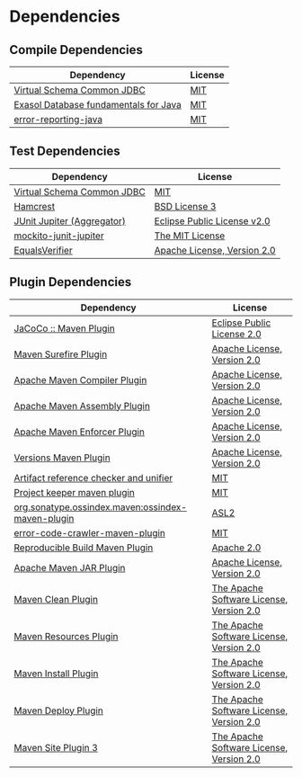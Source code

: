 <!-- @formatter:off -->
# Dependencies

## Compile Dependencies

| Dependency                                 | License  |
| ------------------------------------------ | -------- |
| [Virtual Schema Common JDBC][0]            | [MIT][1] |
| [Exasol Database fundamentals for Java][2] | [MIT][1] |
| [error-reporting-java][4]                  | [MIT][1] |

## Test Dependencies

| Dependency                       | License                           |
| -------------------------------- | --------------------------------- |
| [Virtual Schema Common JDBC][0]  | [MIT][1]                          |
| [Hamcrest][8]                    | [BSD License 3][9]                |
| [JUnit Jupiter (Aggregator)][10] | [Eclipse Public License v2.0][11] |
| [mockito-junit-jupiter][12]      | [The MIT License][13]             |
| [EqualsVerifier][14]             | [Apache License, Version 2.0][15] |

## Plugin Dependencies

| Dependency                                              | License                                        |
| ------------------------------------------------------- | ---------------------------------------------- |
| [JaCoCo :: Maven Plugin][16]                            | [Eclipse Public License 2.0][17]               |
| [Maven Surefire Plugin][18]                             | [Apache License, Version 2.0][19]              |
| [Apache Maven Compiler Plugin][20]                      | [Apache License, Version 2.0][19]              |
| [Apache Maven Assembly Plugin][22]                      | [Apache License, Version 2.0][19]              |
| [Apache Maven Enforcer Plugin][24]                      | [Apache License, Version 2.0][19]              |
| [Versions Maven Plugin][26]                             | [Apache License, Version 2.0][19]              |
| [Artifact reference checker and unifier][28]            | [MIT][1]                                       |
| [Project keeper maven plugin][30]                       | [MIT][1]                                       |
| [org.sonatype.ossindex.maven:ossindex-maven-plugin][32] | [ASL2][15]                                     |
| [error-code-crawler-maven-plugin][34]                   | [MIT][1]                                       |
| [Reproducible Build Maven Plugin][36]                   | [Apache 2.0][15]                               |
| [Apache Maven JAR Plugin][38]                           | [Apache License, Version 2.0][19]              |
| [Maven Clean Plugin][40]                                | [The Apache Software License, Version 2.0][15] |
| [Maven Resources Plugin][42]                            | [The Apache Software License, Version 2.0][15] |
| [Maven Install Plugin][44]                              | [The Apache Software License, Version 2.0][15] |
| [Maven Deploy Plugin][46]                               | [The Apache Software License, Version 2.0][15] |
| [Maven Site Plugin 3][48]                               | [The Apache Software License, Version 2.0][15] |

[16]: https://www.eclemma.org/jacoco/index.html
[30]: https://github.com/exasol/project-keeper-maven-plugin
[4]: https://github.com/exasol/error-reporting-java
[2]: https://github.com/exasol/db-fundamentals-java
[15]: http://www.apache.org/licenses/LICENSE-2.0.txt
[18]: https://maven.apache.org/surefire/maven-surefire-plugin/
[40]: http://maven.apache.org/plugins/maven-clean-plugin/
[1]: https://opensource.org/licenses/MIT
[12]: https://github.com/mockito/mockito
[26]: http://www.mojohaus.org/versions-maven-plugin/
[9]: http://opensource.org/licenses/BSD-3-Clause
[20]: https://maven.apache.org/plugins/maven-compiler-plugin/
[0]: https://github.com/exasol/virtual-schema-common-jdbc
[17]: https://www.eclipse.org/legal/epl-2.0/
[13]: https://github.com/mockito/mockito/blob/main/LICENSE
[36]: http://zlika.github.io/reproducible-build-maven-plugin
[19]: https://www.apache.org/licenses/LICENSE-2.0.txt
[24]: https://maven.apache.org/enforcer/maven-enforcer-plugin/
[11]: https://www.eclipse.org/legal/epl-v20.html
[44]: http://maven.apache.org/plugins/maven-install-plugin/
[10]: https://junit.org/junit5/
[32]: https://sonatype.github.io/ossindex-maven/maven-plugin/
[14]: http://www.jqno.nl/equalsverifier
[8]: http://hamcrest.org/JavaHamcrest/
[46]: http://maven.apache.org/plugins/maven-deploy-plugin/
[48]: http://maven.apache.org/plugins/maven-site-plugin/
[42]: http://maven.apache.org/plugins/maven-resources-plugin/
[28]: https://github.com/exasol/artifact-reference-checker-maven-plugin
[34]: https://github.com/exasol/error-code-crawler-maven-plugin
[38]: https://maven.apache.org/plugins/maven-jar-plugin/
[22]: https://maven.apache.org/plugins/maven-assembly-plugin/
